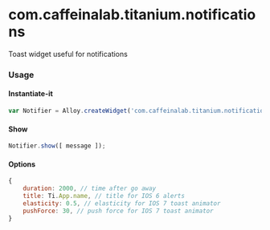 com.caffeinalab.titanium.notifications
====================================

Toast widget useful for notifications


### Usage

#### Instantiate-it

```javascript
var Notifier = Alloy.createWidget('com.caffeinalab.titanium.notifications', { /* ... */ });
```

#### Show

```javascript
Notifier.show([ message ]);
```


#### Options

```javascript
{
	duration: 2000, // time after go away
	title: Ti.App.name, // title for IOS 6 alerts
	elasticity: 0.5, // elasticity for IOS 7 toast animator
	pushForce: 30, // push force for IOS 7 toast animator
}
```